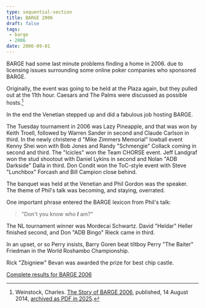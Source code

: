 ```yaml
---
type: sequential-section
title: BARGE 2006
draft: false
tags:
 - barge
 - 2006
date: 2006-09-01
---
```


BARGE had some last minute problems finding a home in 2006.  due to licensing
issues surrounding some online poker companies who sponsored BARGE.

Originally, the event was going to be held at the Plaza again, but they
pulled out at the 11th hour. Caesars and The Palms were discussed as possible
hosts.[^1]

[^1]: Weinstock, Charles. [The Story of BARGE
    2006](https://ramblings.weinstock.us/2014/08/the-story-of-barge-2006.html),
    published, 14 August 2014, [archived as PDF in 2025](story-of-barge-2006.pdf).

In the end the Venetian stepped up and did a fabulous job hosting
BARGE.

The Tuesday tournament in 2006 was Lazy Pineapple, and that was
won by Keith Troell, followed by Warren Sander in second and Claude Carlson in
third. In the newly christene
d &quot;Mike Zimmers Memorial&quot; lowball event
Kenny Shei won with Bob Jones and Randy &quot;Schmengie&quot; Collack coming in
second and third. The &quot;Icicles&quot; won the Team CHORSE event. Jeff
Landgraf won the stud shootout with Daniel Lykins in second and Nolan &quot;ADB
Darkside&quot; Dalla in third. Don Condit won the ToC-style event with Steve
&quot;Lunchbox&quot; Forcash and Bill Campion close behind. 

The banquet was held at the Venetian and Phil Gordon was the
speaker.  The theme of Phil's talk was becoming, and staying, overrated.

One important phrase entered the BARGE lexicon from Phil's talk:

> "Don't you know who **_I_** am?"

The NL tournament winner was Mordecai Schwartz. David
&quot;Heldar&quot; Heller finished second, and Don &quot;ADB Bingo&quot; Rieck
came in third. 

In an upset, or so Perry insists, Barry Goren beat tiltboy Perry &quot;The
Baiter&quot; Friedman in the World Roshambo Championship.

Rick &quot;Zbigniew&quot; Bevan was awarded
the prize for best chip castle.

[Complete results for BARGE 2006](/barge/results/2006)
